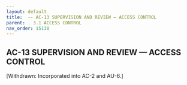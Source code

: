 ```yaml
---
layout: default
title:  -- AC-13 SUPERVISION AND REVIEW — ACCESS CONTROL 
parent: . 3.1 ACCESS CONTROL 
nav_order: 15130
---
```


## AC-13 SUPERVISION AND REVIEW — ACCESS CONTROL

[Withdrawn: Incorporated into AC-2 and AU-6.]
